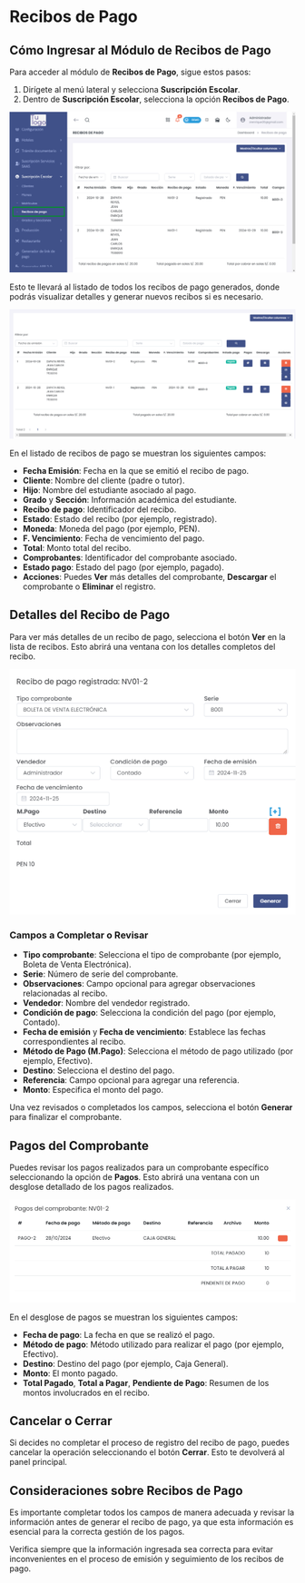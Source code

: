# Recibos de Pago

## Cómo Ingresar al Módulo de Recibos de Pago

Para acceder al módulo de **Recibos de Pago**, sigue estos pasos:
1. Dirígete al menú lateral y selecciona **Suscripción Escolar**.
2. Dentro de **Suscripción Escolar**, selecciona la opción **Recibos de Pago**.

![Acceso_Recibos_Pagos](img/Acceso_Recibos_Pagos.jpg)

Esto te llevará al listado de todos los recibos de pago generados, donde podrás visualizar detalles y generar nuevos recibos si es necesario.

![Listado de Recibos de Pago](img/Listado_Recibos_Pagos.jpg)

En el listado de recibos de pago se muestran los siguientes campos:
- **Fecha Emisión**: Fecha en la que se emitió el recibo de pago.
- **Cliente**: Nombre del cliente (padre o tutor).
- **Hijo**: Nombre del estudiante asociado al pago.
- **Grado** y **Sección**: Información académica del estudiante.
- **Recibo de pago**: Identificador del recibo.
- **Estado**: Estado del recibo (por ejemplo, registrado).
- **Moneda**: Moneda del pago (por ejemplo, PEN).
- **F. Vencimiento**: Fecha de vencimiento del pago.
- **Total**: Monto total del recibo.
- **Comprobantes**: Identificador del comprobante asociado.
- **Estado pago**: Estado del pago (por ejemplo, pagado).
- **Acciones**: Puedes **Ver** más detalles del comprobante, **Descargar** el comprobante o **Eliminar** el registro.

## Detalles del Recibo de Pago

Para ver más detalles de un recibo de pago, selecciona el botón **Ver** en la lista de recibos. Esto abrirá una ventana con los detalles completos del recibo.

![Detalles del Recibo de Pago](img/Comprobante_Recibos.jpg)

### Campos a Completar o Revisar

- **Tipo comprobante**: Selecciona el tipo de comprobante (por ejemplo, Boleta de Venta Electrónica).
- **Serie**: Número de serie del comprobante.
- **Observaciones**: Campo opcional para agregar observaciones relacionadas al recibo.
- **Vendedor**: Nombre del vendedor registrado.
- **Condición de pago**: Selecciona la condición del pago (por ejemplo, Contado).
- **Fecha de emisión** y **Fecha de vencimiento**: Establece las fechas correspondientes al recibo.
- **Método de Pago (M.Pago)**: Selecciona el método de pago utilizado (por ejemplo, Efectivo).
- **Destino**: Selecciona el destino del pago.
- **Referencia**: Campo opcional para agregar una referencia.
- **Monto**: Especifica el monto del pago.

Una vez revisados o completados los campos, selecciona el botón **Generar** para finalizar el comprobante.

## Pagos del Comprobante

Puedes revisar los pagos realizados para un comprobante específico seleccionando la opción de **Pagos**. Esto abrirá una ventana con un desglose detallado de los pagos realizados.

![Pagos del Comprobante](img/Pagas_Comprobante_Recibos.jpg)

En el desglose de pagos se muestran los siguientes campos:
- **Fecha de pago**: La fecha en que se realizó el pago.
- **Método de pago**: Método utilizado para realizar el pago (por ejemplo, Efectivo).
- **Destino**: Destino del pago (por ejemplo, Caja General).
- **Monto**: El monto pagado.
- **Total Pagado**, **Total a Pagar**, **Pendiente de Pago**: Resumen de los montos involucrados en el recibo.

## Cancelar o Cerrar
Si decides no completar el proceso de registro del recibo de pago, puedes cancelar la operación seleccionando el botón **Cerrar**. Esto te devolverá al panel principal.

## Consideraciones sobre Recibos de Pago
Es importante completar todos los campos de manera adecuada y revisar la información antes de generar el recibo de pago, ya que esta información es esencial para la correcta gestión de los pagos.

Verifica siempre que la información ingresada sea correcta para evitar inconvenientes en el proceso de emisión y seguimiento de los recibos de pago.

